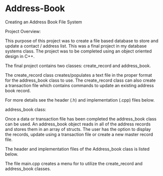 # Address-Book
Creating an Address Book File System



Project Overview:

​This purpose of this project was to create a file based database to store and update a contact / address list.  This was a final project in my database systems class.   The project was to be completed using an object oriented design in C++.   

The final project contains two classes:  create_record and address_book.

The create_record class creates/populates a text file in the proper format for the address_book class to use.  The create_record class can also create a transaction file which contains commands to update an existing address book record.  

For more details see the header (.h) and  implementation (.cpp) files below.


address_book class:

Once a data or transaction file has been completed the address_book class can be used.   An address_book object reads in all of the address records and stores them in an array of structs.  The user has the option to display the records,  update using a transaction file or create a new master record file.

The header and implementation files of the Address_book class is listed below. 

The file main.cpp creates a menu for to utilize the create_record and address_book classes.  



